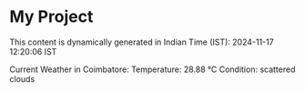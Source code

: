 # My Project

This content is dynamically generated in Indian Time (IST): 2024-11-17 12:20:06 IST


Current Weather in Coimbatore:
Temperature: 28.88 °C
Condition: scattered clouds
